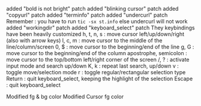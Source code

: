 added "bold is not bright" patch
added "blinking cursor" patch
added "copyurl" patch
added "terminfo" patch
added "undercurl" patch
      Remember : you have to run `tic -sx st.info`
      else undercurl will not work
added "workingdir" patch
added "keyboard_select" patch
      They keybindings have been heavily customized
      h, t, n, s   : move cursor left/up/down/right (also with arrow keys)
      l, c, m      : move cursor to the middle of the line/column/screen
      0, $         : move cursor to the beginning/end of the line
      g, G         : move cursor to the beginning/end of the column
      apostrophe,
      semicolon    : move cursor to the top/bottom left/right corner of the screen
      /, ?         : activate input mode and search up/down
      K, k         : repeat last search, up/down
      v            : toggle move/selection mode
      r            : toggle regular/rectangular selection type
      Return       : quit keyboard_select, keeping the highlight of the selection
      Escape       : quit keyboard_select


Modified fg & bg color
Modified Cursor fg color
